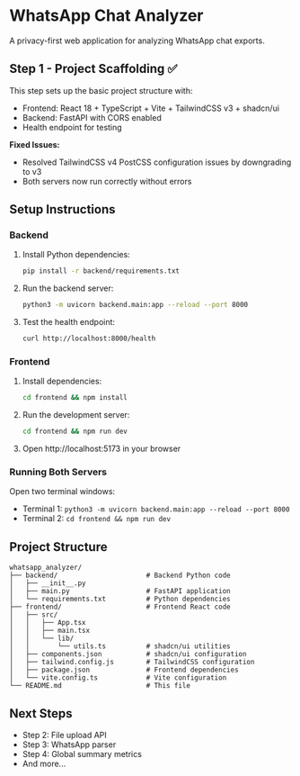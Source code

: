 # WhatsApp Chat Analyzer

A privacy-first web application for analyzing WhatsApp chat exports.

## Step 1 - Project Scaffolding ✅

This step sets up the basic project structure with:
- Frontend: React 18 + TypeScript + Vite + TailwindCSS v3 + shadcn/ui
- Backend: FastAPI with CORS enabled
- Health endpoint for testing

**Fixed Issues:**
- Resolved TailwindCSS v4 PostCSS configuration issues by downgrading to v3
- Both servers now run correctly without errors

## Setup Instructions

### Backend
1. Install Python dependencies:
   ```bash
   pip install -r backend/requirements.txt
   ```

2. Run the backend server:
   ```bash
   python3 -m uvicorn backend.main:app --reload --port 8000
   ```

3. Test the health endpoint:
   ```bash
   curl http://localhost:8000/health
   ```

### Frontend
1. Install dependencies:
   ```bash
   cd frontend && npm install
   ```

2. Run the development server:
   ```bash
   cd frontend && npm run dev
   ```

3. Open http://localhost:5173 in your browser

### Running Both Servers
Open two terminal windows:
- Terminal 1: `python3 -m uvicorn backend.main:app --reload --port 8000`
- Terminal 2: `cd frontend && npm run dev`

## Project Structure
```
whatsapp_analyzer/
├── backend/                      # Backend Python code
│   ├── __init__.py
│   ├── main.py                   # FastAPI application
│   └── requirements.txt          # Python dependencies
├── frontend/                     # Frontend React code
│   ├── src/
│   │   ├── App.tsx
│   │   ├── main.tsx
│   │   └── lib/
│   │       └── utils.ts          # shadcn/ui utilities
│   ├── components.json           # shadcn/ui configuration
│   ├── tailwind.config.js        # TailwindCSS configuration
│   ├── package.json              # Frontend dependencies
│   └── vite.config.ts            # Vite configuration
└── README.md                     # This file
```

## Next Steps
- Step 2: File upload API
- Step 3: WhatsApp parser
- Step 4: Global summary metrics
- And more...
